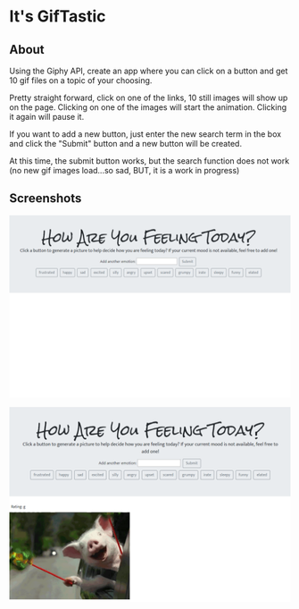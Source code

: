 # It's GifTastic

## About
Using the Giphy API, create an app where you can click on a button and get 10 gif files on a topic of your choosing.

Pretty straight forward, click on one of the links, 10 still images will show up on the page.  Clicking on one of the images will start the animation.  Clicking it again will pause it.

If you want to add a new button, just enter the new search term in the box and click the "Submit" button and a new button will be created.

At this time, the submit button works, but the search function does not work (no new gif images load...so sad, BUT, it is a work in progress)

## Screenshots
![screenshot](/assets/images/screenshot.PNG)

![screenshot](/assets/images/screenshot2.PNG)
